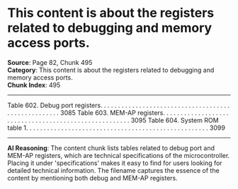 # This content is about the registers related to debugging and memory access ports.

**Source**: Page 82, Chunk 495  
**Category**: This content is about the registers related to debugging and memory access ports.  
**Chunk Index**: 495

---

Table 602. Debug port registers. . . . . . . . . . . . . . . . . . . . . . . . . . . . . . . . . . . . . . . . . . . . . . . . . . . . 3085
Table 603. MEM-AP registers. . . . . . . . . . . . . . . . . . . . . . . . . . . . . . . . . . . . . . . . . . . . . . . . . . . . . . 3095
Table 604. System ROM table 1. . . . . . . . . . . . . . . . . . . . . . . . . . . . . . . . . . . . . . . . . . . . . . . . . . . . 3099

---

**AI Reasoning**: The content chunk lists tables related to debug port and MEM-AP registers, which are technical specifications of the microcontroller. Placing it under 'specifications' makes it easy to find for users looking for detailed technical information. The filename captures the essence of the content by mentioning both debug and MEM-AP registers.

